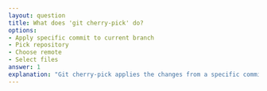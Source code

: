 ```yaml
---
layout: question
title: What does 'git cherry-pick' do?
options:
- Apply specific commit to current branch
- Pick repository
- Choose remote
- Select files
answer: 1
explanation: "Git cherry-pick applies the changes from a specific commit to your current branch without merging the entire branch."
---
```


